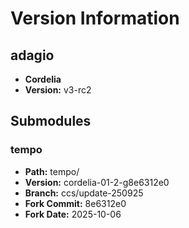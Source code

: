 # Version Information

## adagio
- **Cordelia**
- **Version:** v3-rc2

## Submodules

### tempo
- **Path:** tempo/
- **Version:** cordelia-01-2-g8e6312e0
- **Branch:** ccs/update-250925
- **Fork Commit:** 8e6312e0
- **Fork Date:** 2025-10-06
